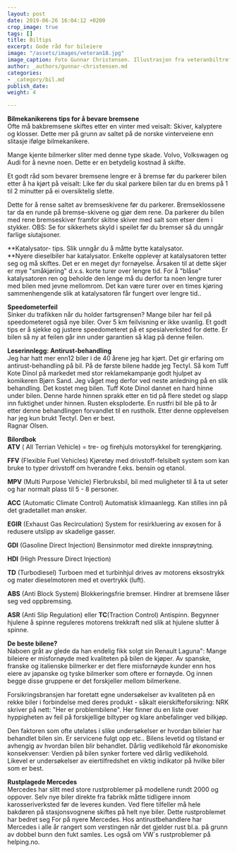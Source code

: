 ```yaml
---
layout: post
date: 2019-06-26 16:04:12 +0200
crop_image: true
tags: []
title: Biltips
excerpt: Gode råd for bileiere
image: "/assets/images/veteran18.jpg"
image_caption: Foto Gunnar Christensen. Illustrasjon fra veteranbiltreff.
author: _authors/gunnar-christensen.md
categories:
- _category/bil.md
publish_date: 
weight: 4

---
```

**Bilmekanikerens tips for å bevare bremsene**  
Ofte må bakbremsene skiftes etter en vinter med veisalt: Skiver, kalyptere og klosser. Dette mer på grunn av saltet på de norske vinterveiene enn slitasje ifølge bilmekanikere.

Mange kjente bilmerker sliter med denne type skade. Volvo, Volkswagen og Audi for å nevne noen. Dette er en betydelig kostnad å skifte.

Et godt råd som bevarer bremsene lengre er å bremse før du parkerer bilen etter å ha kjørt på veisalt: Like før du skal parkere bilen tar du en brems på 1 til 2 minutter på ei oversiktelig slette.

Dette for å rense saltet av bremseskivene før du parkerer. Bremseklossene tar da en runde på bremse-skivene og gjør dem rene. Da parkerer du bilen med rene bremseskiver framfor skitne skiver med salt som etser dem i stykker. OBS: Se for sikkerhets skyld i speilet før du bremser så du unngår farlige siutajsoner.

\**Katalysator- tips. Slik unngår du å måtte bytte katalysator.  
\**Nyere dieselbiler har katalysator. Enkelte opplever at katalysatoren tetter seg og må skiftes. Det er en meget dyr fornøyelse. Årsaken til at dette skjer er mye "småkjøring" d.v.s. korte turer over lengre tid. For å "blåse" katalysatoren ren og beholde den lenge må du derfor ta noen lengre turer med bilen med jevne mellomrom. Det kan være turer over en times kjøring sammenhengende slik at katalysatoren får fungert over lengre tid..

**Speedometerfeil**  
Sinker du trafikken når du holder fartsgrensen? Mange biler har feil på speedometeret også nye biler. Over 5 km feilvisning er ikke uvanlig. Et godt tips er å sjekke og justere speedometeret på et spesialverksted for dette. Er bilen så ny at feilen går inn under garantien så klag på denne feilen.

**Leserinnlegg: Antirust-behandling**  
Jeg har hatt mer enn12 biler i de 40 årene jeg har kjørt. Det gir erfaring om antirust-behandling på bil. På de første bilene hadde jeg Tectyl. Så kom Tuff Kote Dinol på markedet med stor reklamekampanje godt hjulpet av komikeren Bjørn Sand. Jeg våget meg derfor ved neste anledning på en slik behandling. Det kostet meg bilen. Tuff Kote Dinol dannet en hard hinne under bilen. Denne harde hinnen sprakk etter en tid på flere stedet og slapp inn fuktighet under hinnen. Rusten eksploderte. En rustfri bil ble på to år etter denne behandlingen forvandlet til en rustholk. Etter denne opplevelsen har jeg kun brukt Tectyl. Den er best.  
Ragnar Olsen.  
  
**Bilordbok**  
**ATV** ( All Terrian Vehicle) = tre- og firehjuls motorsykkel for terengkjøring.

**FFV** (Flexible Fuel Vehicles) Kjøretøy med drivstoff-felsibelt system som kan bruke to typer drivstoff om hverandre f.eks. bensin og etanol.

**MPV** (Multi Purpose Vehicle) Flerbruksbil, bil med muligheter til å ta ut seter og har normalt plass til 5 - 8 personer.

**ACC** (Automatic Climate Control) Automatisk klimaanlegg. Kan stilles inn på det gradetallet man ønsker.

**EGIR** (Exhaust Gas Recirculation) System for resirkluering av exosen for å redusere utslipp av skadelige gasser.

**GDI** (Gasoline Direct Injection) Bensinmotor med direkte innsprøytning.

**HDI** (High Pressure Direct Injection)

**TD** (Turbodiesel) Turboen med et turbinhjul drives av motorens eksostrykk og mater dieselmotoren med et overtrykk (luft).

**ABS** (Anti Block System) Blokkeringsfrie bremser. Hindrer at bremsene låser seg ved oppbremsing.

**ASR** (Anti Slip Regulation) eller **TC**(Traction Control) Antispinn. Begynner hjulene å spinne reguleres motorens trekkraft ned slik at hjulene slutter å spinne.

**De beste bilene?**  
Naboen gråt av glede da han endelig fikk solgt sin Renault Laguna": Mange bileiere er misfornøyde med kvaliteten på bilen de kjøper. Av spanske, franske og italienske bilmerker er det flere misfornøyde kunder enn hos eiere av japanske og tyske bilmerker som oftere er fornøyde. Og innen begge disse gruppene er det forskjeller mellom bilmerkene.

Forsikringsbransjen har foretatt egne undersøkelser av kvaliteten på en rekke biler i forbindelse med deres produkt - såkalt eierskifteforsikring: NRK skriver på nett: "Her er problembilene". Her finner du en liste over hyppigheten av feil på forskjellige biltyper og klare anbefalinger ved bilkjøp.

Den faktoren som ofte utelates i slike undersøkelser er hvordan bileier har behandlet bilen sin. Er servicene fulgt opp etc.. Bilens levetid og tilstand er avhengig av hvordan bilen blir behandlet. Dårlig vedlikehold får økonomiske konsekvenser: Verdien på bilen synker fortere ved dårlig vedlikehold. Likevel er undersøkelser av eiertilfredshet en viktig indikator på hvilke biler som er best.

**Rustplagede Mercedes**  
Mercedes har slitt med store rustproblemer på modellene rundt 2000 og oppover. Selv nye biler direkte fra fabrikk måtte tidligere innom karosseriverksted før de leveres kunden. Ved flere tilfeller må hele bakdøren på stasjonsvognene skiftes på helt nye biler. Dette rustproblemet har bedret seg For på nyere Mercedes. Hos antirustbehandlere har Mercedes i alle år rangert som verstingen når det gjelder rust bl.a. på grunn av dobbel bunn den fukt samles. Les også om VW\`s rustproblemer på helping.no.